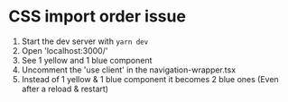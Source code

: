 # CSS import order issue

1. Start the dev server with `yarn dev`
2. Open 'localhost:3000/'
3. See 1 yellow and 1 blue component
4. Uncomment the 'use client' in the navigation-wrapper.tsx
5. Instead of 1 yellow & 1 blue component it becomes 2 blue ones (Even after a reload & restart)
